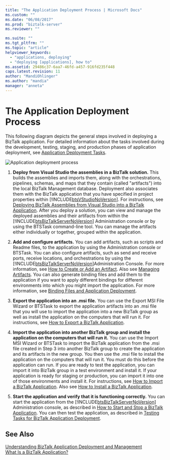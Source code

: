 ```yaml
---
title: "The Application Deployment Process | Microsoft Docs"
ms.custom: ""
ms.date: "06/08/2017"
ms.prod: "biztalk-server"
ms.reviewer: ""

ms.suite: ""
ms.tgt_pltfrm: ""
ms.topic: "article"
helpviewer_keywords: 
  - "applications, deploying"
  - "deploying [applications], how to"
ms.assetid: 29486c37-6aa7-46fd-a457-916fd235f448
caps.latest.revision: 11
author: "MandiOhlinger"
ms.author: "mandia"
manager: "anneta"
---
```

# The Application Deployment Process
This following diagram depicts the general steps involved in deploying a BizTalk application. For detailed information about the tasks involved during the development, testing, staging, and production phases of application deployment, see [Application Deployment Tasks](../core/application-deployment-tasks.md).  
  
 ![Application deployment process](../core/media/appdeploymentprocess.gif "AppDeploymentProcess")  
  
1. **Deploy from Visual Studio the assemblies in a BizTalk solution.** This builds the assemblies and imports them, along with the orchestrations, pipelines, schemas, and maps that they contain (called "artifacts") into the local BizTalk Management database. Deployment also associates them with the BizTalk application that you have specified in project properties within [!INCLUDE[btsVStudioNoVersion](../includes/btsvstudionoversion-md.md)]. For instructions, see [Deploying BizTalk Assemblies from Visual Studio into a BizTalk Application](../core/deploying-biztalk-assemblies-from-visual-studio-into-a-biztalk-application.md). After you deploy a solution, you can view and manage the deployed assemblies and their artifacts from within the [!INCLUDE[btsBizTalkServerNoVersion](../includes/btsbiztalkservernoversion-md.md)] Administration console or by using the BTSTask command-line tool. You can manage the artifacts either individually or together, grouped within the application.  
  
2. **Add and configure artifacts.** You can add artifacts, such as scripts and Readme files, to the application by using the Administration console or BTSTask. You can also configure artifacts, such as send and receive ports, receive locations, and orchestrations by using the [!INCLUDE[btsBizTalkServerNoVersion](../includes/btsbiztalkservernoversion-md.md)]Administration Console. For more information, see [How to Create or Add an Artifact](../core/how-to-create-or-add-an-artifact.md). Also see [Managing Artifacts](../core/managing-artifacts.md). You can also generate binding files and add them to the application if you want to apply different bindings for different environments into which you might import the application. For more information, see [Binding Files and Application Deployment](../core/binding-files-and-application-deployment.md).  
  
3. **Export the application into an .msi file.** You can use the Export MSI File Wizard or BTSTask to export the application artifacts into an .msi file that you will use to import the application into a new BizTalk group as well as install the application on the computers that will run it. For instructions, see [How to Export a BizTalk Application](../core/how-to-export-a-biztalk-application.md).  
  
4. **Import the application into another BizTalk group and install the application on the computers that will run it.** You can use the Import MSI Wizard or BTSTask to import the BizTalk application from the .msi file created in Step 3 into another BizTalk group to create the application and its artifacts in the new group. You then use the .msi file to install the application on the computers that will run it. You must do this before the application can run. If you are ready to test the application, you can import it into BizTalk group in a test environment and install it. If your application is ready for staging or production, you can import it into one of those environments and install it. For instructions, see [How to Import a BizTalk Application](../core/how-to-import-a-biztalk-application.md). Also see [How to Install a BizTalk Application](../core/how-to-install-a-biztalk-application.md).  
  
5. **Start the application and verify that it is functioning correctly.** You can start the application from the [!INCLUDE[btsBizTalkServerNoVersion](../includes/btsbiztalkservernoversion-md.md)] Administration console, as described in [How to Start and Stop a BizTalk Application](../core/how-to-start-and-stop-a-biztalk-application.md). You can then test the application, as described in [Testing Tasks for BizTalk Application Deployment](../core/testing-tasks-for-biztalk-application-deployment.md).  
  
## See Also  
 [Understanding BizTalk Application Deployment and Management](../core/understanding-biztalk-application-deployment-and-management.md)   
 [What Is a BizTalk Application?](../core/what-is-a-biztalk-application.md)